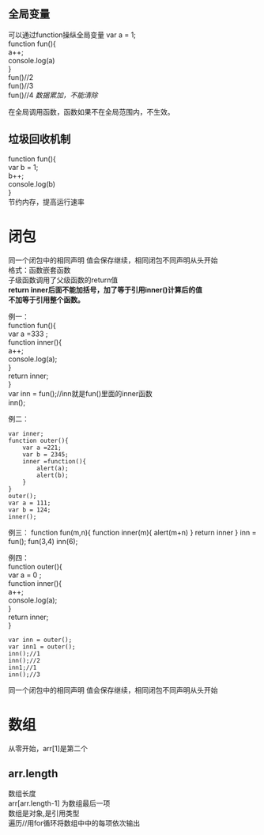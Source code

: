 ## 全局变量
可以通过function操纵全局变量
var a = 1;  
function fun(){  
    a++;  
    console.log(a)  
}  
fun()//2  
fun()//3   
fun()//4
*数据累加，不能清除*



在全局调用函数，函数如果不在全局范围内，不生效。
## 垃圾回收机制
function fun(){  
    var b = 1;  
    b++;  
    console.log(b)  
}  
节约内存，提高运行速率  

# 闭包
同一个闭包中的相同声明 值会保存继续，相同闭包不同声明从头开始  
格式：函数嵌套函数   
子级函数调用了父级函数的return值  
**return inner后面不能加括号，加了等于引用inner()计算后的值  
不加等于引用整个函数。**  

例一：   
function fun(){  
            var a =333 ;  
            function inner(){  
              a++;  
              console.log(a);  
            }  
            return inner;  
        }   
        var inn = fun();//inn就是fun()里面的inner函数  
        inn();   




例二：  

    var inner;   
    function outer(){  
        var a =221;   
        var b = 2345;  
        inner =function(){  
            alert(a);  
            alert(b);  
        }  
    }  
    outer();  
    var a = 111;  
    var b = 124;  
    inner();  
 <!-- 输出221，2345  -->

例三：
    function fun(m,n){
        function inner(m){
            alert(m+n)
        }
        return inner
    }
    inn = fun();
    fun(3,4)
    inn(6);
<!-- 输出10 -->

例四：  
  function outer(){  
        var a = 0 ;  
        function inner(){  
            a++;  
            console.log(a);  
        }  
        return inner;  
    }  

    var inn = outer(); 
    var inn1 = outer(); 
    inn();//1  
    inn();//2  
    inn1;//1
    inn();//3  

<!-- 想要清空，再写一遍声明  var  inn = outer(); -->  
同一个闭包中的相同声明 值会保存继续，相同闭包不同声明从头开始  
# 数组
从零开始，arr[1]是第二个
## arr.length
数组长度   
arr[arr.length-1] 为数组最后一项   
数组是对象,是引用类型   
遍历//用for循环将数组中中的每项依次输出
